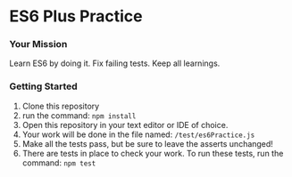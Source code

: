 # ES6 Plus Practice

### Your Mission

Learn ES6 by doing it. Fix failing tests. Keep all learnings.

### Getting Started
1. Clone this repository
1. run the command: `npm install`
1. Open this repository in your text editor or IDE of choice.
1. Your work will be done in the file named: `/test/es6Practice.js`
  1.  Make all the tests pass, but be sure to leave the asserts unchanged!
1. There are tests in place to check your work. To run these tests, run the command: `npm test`